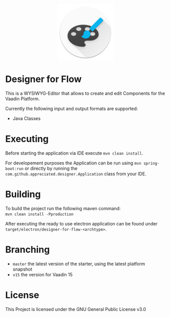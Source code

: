 <p align="center"><img src="https://github.com/appreciated/designer-for-flow/blob/master/src/main/webapp/frontend/styles/images/logo-floating-low.png">
<br>
  <h1>Designer for Flow</h1>
</p>    

This is a WYSIWYG-Editor that allows to create and edit Components for the Vaadin Platform.

Currently the following input and output formats are supported:
- Java Classes    

# Executing
Before starting the application via IDE execute `mvn clean install`.

For developement purposes the Application can be run using `mvn spring-boot:run` or directly by running the `com.github.appreciated.designer.Application` class from your IDE. 

# Building
To build the project run the following maven command:  
`mvn clean install -Pproduction` 

After executing the ready to use electron application can be found under `target/electron/designer-for-flow-<archtype>`.

# Branching

* `master` the latest version of the starter, using the latest platform snapshot
* `v15` the version for Vaadin 15

# License

This Project is licensed under the GNU General Public License v3.0
